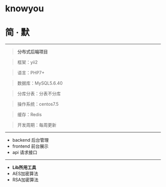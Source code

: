 # knowyou
# 简 · 默
-----

>  **分布式后端项目**

> 框架：yii2

> 语言：PHP7+

> 数据库：MySQL5.6.40

> 分库分表：分表不分库

> 操作系统：centos7.5

> 缓存：Redis

> 开发周期：每周更新

----
* backend   后台管理
* frontend  前台展示
* api       请求接口
----
* **Lib所用工具**
* AES加密算法
* RSA加密算法
